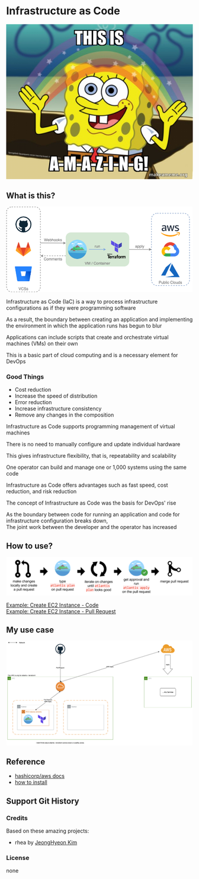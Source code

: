 # Infrastructure as Code

![AMAZING](./Images/amazing.jpeg)

## What is this?

![introduce 1](./Images/introduce_1.png)

Infrastructure as Code (IaC) is a way to process infrastructure configurations as if they were programming software

As a result, the boundary between creating an application and implementing the environment in which the application runs has begun to blur

Applications can include scripts that create and orchestrate virtual machines (VMs) on their own

This is a basic part of cloud computing and is a necessary element for DevOps

### Good Things

* Cost reduction
* Increase the speed of distribution
* Error reduction
* Increase infrastructure consistency
* Remove any changes in the composition

Infrastructure as Code supports programming management of virtual machines

There is no need to manually configure and update individual hardware

This gives infrastructure flexibility, that is, repeatability and scalability

One operator can build and manage one or 1,000 systems using the same code

Infrastructure as Code offers advantages such as fast speed, cost reduction, and risk reduction

The concept of Infrastructure as Code was the basis for DevOps' rise

As the boundary between code for running an application and code for infrastructure configuration breaks down,  
The joint work between the developer and the operator has increased

## How to use?

![introduce 2](./Images/introduce_2.png)

[Example: Create EC2 Instance - Code](./Example/ec2.tf.backup)  
[Example: Create EC2 Instance - Pull Request](https://github.com/rhea-so-lab/Infrastructure-as-Code/pull/66)

## My use case

![my use case](./Images/my_use_case.png)

## Reference

* [hashicorp/aws docs](https://registry.terraform.io/providers/hashicorp/aws/latest/docs)
* [how to install](https://blog.naver.com/rhea31/222654945513)

## Support Git History

### Credits

Based on these amazing projects:

* rhea by [JeongHyeon Kim](https://github.com/rhea-so)

### License

none
